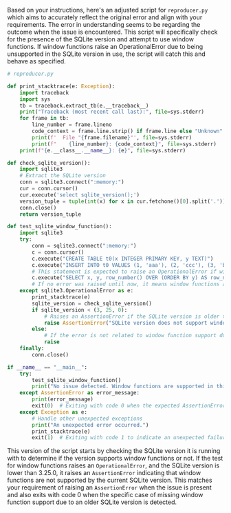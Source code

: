Based on your instructions, here's an adjusted script for `reproducer.py` which aims to accurately reflect the original error and align with your requirements. The error in understanding seems to be regarding the outcome when the issue is encountered. This script will specifically check for the presence of the SQLite version and attempt to use window functions. If window functions raise an OperationalError due to being unsupported in the SQLite version in use, the script will catch this and behave as specified. 

```python
# reproducer.py

def print_stacktrace(e: Exception):
    import traceback
    import sys
    tb = traceback.extract_tb(e.__traceback__)
    print("Traceback (most recent call last):", file=sys.stderr)
    for frame in tb:
        line_number = frame.lineno
        code_context = frame.line.strip() if frame.line else "Unknown"
        print(f'  File "{frame.filename}"', file=sys.stderr)
        print(f"    {line_number}: {code_context}", file=sys.stderr)
    print(f"{e.__class__.__name__}: {e}", file=sys.stderr)

def check_sqlite_version():
    import sqlite3
    # Extract the SQLite version
    conn = sqlite3.connect(":memory:")
    cur = conn.cursor()
    cur.execute('select sqlite_version();')
    version_tuple = tuple(int(x) for x in cur.fetchone()[0].split('.'))
    conn.close()
    return version_tuple

def test_sqlite_window_function():
    import sqlite3
    try:
        conn = sqlite3.connect(":memory:")
        c = conn.cursor()
        c.execute("CREATE TABLE t0(x INTEGER PRIMARY KEY, y TEXT)")
        c.execute("INSERT INTO t0 VALUES (1, 'aaa'), (2, 'ccc'), (3, 'bbb')")
        # This statement is expected to raise an OperationalError if window functions are not supported
        c.execute("SELECT x, y, row_number() OVER (ORDER BY y) AS row_number FROM t0 ORDER BY x")
        # If no error was raised until now, it means window functions are supported
    except sqlite3.OperationalError as e:
        print_stacktrace(e)
        sqlite_version = check_sqlite_version()
        if sqlite_version < (3, 25, 0):
            # Raises an AssertionError if the SQLite version is older than 3.25.0 and window function issues are detected
            raise AssertionError("SQLite version does not support window functions. Detected version: " + '.'.join(map(str, sqlite_version)))
        else:
            # If the error is not related to window function support due to SQLite version, re-raise the original error
            raise
    finally:
        conn.close()

if __name__ == "__main__":
    try:
        test_sqlite_window_function()
        print("No issue detected. Window functions are supported in this version of SQLite.")
    except AssertionError as error_message:
        print(error_message)
        exit(0)  # Exiting with code 0 when the expected AssertionError is caught indicating the issue is correctly reproduced.
    except Exception as e:
        # Handle other unexpected exceptions
        print("An unexpected error occurred.")
        print_stacktrace(e)
        exit(1)  # Exiting with code 1 to indicate an unexpected failure scenario.
```

This version of the script starts by checking the SQLite version it is running with to determine if the version supports window functions or not. If the test for window functions raises an `OperationalError`, and the SQLite version is lower than 3.25.0, it raises an `AssertionError` indicating that window functions are not supported by the current SQLite version. This matches your requirement of raising an `AssertionError` when the issue is present and also exits with code 0 when the specific case of missing window function support due to an older SQLite version is detected.